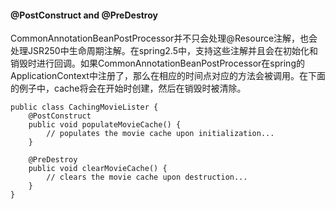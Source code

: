 #### @PostConstruct and @PreDestroy

CommonAnnotationBeanPostProcessor并不只会处理@Resource注解，也会处理JSR250中生命周期注解。在spring2.5中，支持这些注解并且会在初始化和销毁时进行回调。如果CommonAnnotationBeanPostProcessor在spring的ApplicationContext中注册了，那么在相应的时间点对应的方法会被调用。在下面的例子中，cache将会在开始时创建，然后在销毁时被清除。

```
public class CachingMovieLister {
    @PostConstruct
    public void populateMovieCache() {
        // populates the movie cache upon initialization...
    }
    
    @PreDestroy
    public void clearMovieCache() {
        // clears the movie cache upon destruction...
    }
}
```
